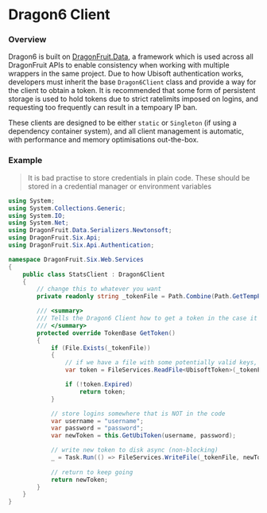 # Dragon6 Client

### Overview
Dragon6 is built on [DragonFruit.Data](https://github.com/dragonfruitnetwork/dragonfruit.common), a framework which is used across all DragonFruit APIs to enable consistency when working with multiple wrappers in the same project. Due to how Ubisoft authentication works, developers must inherit the base `Dragon6Client` class and provide a way for the client to obtain a token. It is recommended that some form of persistent storage is used to hold tokens due to strict ratelimits imposed on logins, and requesting too frequently can result in a tempoary IP ban.

These clients are designed to be either `static` or `Singleton` (if using a dependency container system), and all client management is automatic, with performance and memory optimisations out-the-box.

### Example
> It is bad practise to store credentials in plain code. These should be stored in a credential manager or environment variables

```cs
using System;
using System.Collections.Generic;
using System.IO;
using System.Net;
using DragonFruit.Data.Serializers.Newtonsoft;
using DragonFruit.Six.Api;
using DragonFruit.Six.Api.Authentication;

namespace DragonFruit.Six.Web.Services
{
    public class StatsClient : Dragon6Client
    {
        // change this to whatever you want
        private readonly string _tokenFile = Path.Combine(Path.GetTempPath(), "ubi.token");

        /// <summary>
        /// Tells the Dragon6 Client how to get a token in the case it's restarted or expired
        /// </summary>
        protected override TokenBase GetToken()
        {
            if (File.Exists(_tokenFile))
            {
                // if we have a file with some potentially valid keys, try that first
                var token = FileServices.ReadFile<UbisoftToken>(_tokenFile);

                if (!token.Expired)
                    return token;
            }

            // store logins somewhere that is NOT in the code
            var username = "username";
            var password = "password";
            var newToken = this.GetUbiToken(username, password);

            // write new token to disk async (non-blocking)
            _ = Task.Run(() => FileServices.WriteFile(_tokenFile, newToken));
            
            // return to keep going
            return newToken;
        }
    }
}
```